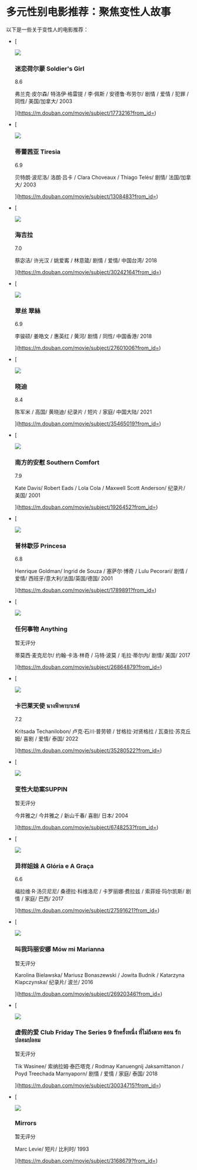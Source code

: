 # 多元性别电影推荐：聚焦变性人故事

以下是一些关于变性人的电影推荐：

-   [
    
    ![](https://img3.doubanio.com/view/photo/s_ratio_poster/public/p1312964157.webp)
    
    ### 迷恋荷尔蒙 Soldier's Girl
    
    8.6
    
    弗兰克·皮尔森/ 特洛伊·格雷提 / 李·佩斯 / 安德鲁·布劳尔/ 剧情 / 爱情 / 犯罪 / 同性/ 美国/加拿大/ 2003
    
    
    
    ](https://m.douban.com/movie/subject/1773216?from_id=)
-   [
    
    ![](https://img2.doubanio.com/view/photo/s_ratio_poster/public/p1221909151.webp)
    
    ### 蒂蕾茜亚 Tiresia
    
    6.9
    
    贝特朗·波尼洛/ 洛朗·吕卡 / Clara Choveaux / Thiago Telès/ 剧情/ 法国/加拿大/ 2003
    
    
    
    ](https://m.douban.com/movie/subject/1308483?from_id=)
-   [
    
    ![](https://img1.doubanio.com/view/photo/s_ratio_poster/public/p2524187708.webp)
    
    ### 海吉拉
    
    7.0
    
    蔡宓洁/ 许光汉 / 姚爱寗 / 林意箴/ 剧情 / 爱情/ 中国台湾/ 2018
    
    
    
    ](https://m.douban.com/movie/subject/30242164?from_id=)
-   [
    
    ![](https://img9.doubanio.com/view/photo/s_ratio_poster/public/p2540428736.webp)
    
    ### 翠丝 翠絲
    
    6.9
    
    李骏硕/ 姜皓文 / 惠英红 / 黄河/ 剧情 / 同性/ 中国香港/ 2018
    
    
    
    ](https://m.douban.com/movie/subject/27601006?from_id=)
-   [
    
    ![](https://img9.doubanio.com/view/photo/s_ratio_poster/public/p2660235996.webp)
    
    ### 晓迪
    
    8.4
    
    陈军米 / 高国/ 黄晓迪/ 纪录片 / 短片 / 家庭/ 中国大陆/ 2021
    
    
    
    ](https://m.douban.com/movie/subject/35465019?from_id=)
-   [
    
    ![](https://img1.doubanio.com/view/photo/s_ratio_poster/public/p2554242928.webp)
    
    ### 南方的安慰 Southern Comfort
    
    7.9
    
    Kate Davis/ Robert Eads / Lola Cola / Maxwell Scott Anderson/ 纪录片/ 美国/ 2001
    
    
    
    ](https://m.douban.com/movie/subject/1926452?from_id=)
-   [
    
    ![](https://img9.doubanio.com/view/photo/s_ratio_poster/public/p2628876245.webp)
    
    ### 普林歇莎 Princesa
    
    6.8
    
    Henrique Goldman/ Ingrid de Souza / 塞萨尔·博奇 / Lulu Pecorari/ 剧情 / 爱情/ 西班牙/意大利/法国/英国/德国/ 2001
    
    
    
    ](https://m.douban.com/movie/subject/1789891?from_id=)
-   [
    
    ![](https://img9.doubanio.com/view/photo/s_ratio_poster/public/p2910619574.webp)
    
    ### 任何事物 Anything
    
    暂无评分
    
    蒂莫西·麦克尼尔/ 约翰·卡洛·林奇 / 马特·波莫 / 毛拉·蒂尔内/ 剧情/ 美国/ 2017
    
    
    
    ](https://m.douban.com/movie/subject/26864879?from_id=)
-   [
    
    ![](https://img9.doubanio.com/view/photo/s_ratio_poster/public/p2869085286.webp)
    
    ### 卡巴莱天使 นางฟ้าคาบาเรต์
    
    7.2
    
    Kritsada Techanilobon/ 卢克·石川·普劳顿 / 甘格拉·对贤格拉 / 瓦查拉·苏克丘姆/ 喜剧 / 爱情/ 泰国/ 2022
    
    
    
    ](https://m.douban.com/movie/subject/35280522?from_id=)
-   [
    
    ![](https://img2.doubanio.com/cuphead/movie-static/pics/movie_default_large.png)
    
    ### 变性大劫案SUPPIN
    
    暂无评分
    
    今井雅之/ 今井雅之 / 新山千春/ 喜剧/ 日本/ 2004
    
    
    
    ](https://m.douban.com/movie/subject/6748253?from_id=)
-   [
    
    ![](https://img1.doubanio.com/view/photo/s_ratio_poster/public/p2506079340.webp)
    
    ### 异样姐妹 A Glória e A Graça
    
    6.6
    
    福拉维·R·汤贝尼尼/ 桑德拉·科维洛尼 / 卡罗丽娜·费拉兹 / 索菲娅·玛尔凯斯/ 剧情 / 家庭/ 巴西/ 2017
    
    
    
    ](https://m.douban.com/movie/subject/27591621?from_id=)
-   [
    
    ![](https://img1.doubanio.com/view/photo/s_ratio_poster/public/p2399750778.webp)
    
    ### 叫我玛丽安娜 Mów mi Marianna
    
    暂无评分
    
    Karolina Bielawska/ Mariusz Bonaszewski / Jowita Budnik / Katarzyna Klapczynska/ 纪录片/ 波兰/ 2016
    
    
    
    ](https://m.douban.com/movie/subject/26920346?from_id=)
-   [
    
    ![](https://img9.doubanio.com/view/photo/s_ratio_poster/public/p2578938584.webp)
    
    ### 虚假的爱 Club Friday The Series 9 รักครั้งหนึ่ง ที่ไม่ถึงตาย ตอน รักปลอมปลอม
    
    暂无评分
    
    Tik Wasinee/ 索纳拉姆·泰匹塔克 / Rodmay Kanuengnij Jaksamittanon / Poyd Treechada Marnyaporn/ 剧情 / 爱情 / 家庭/ 泰国/ 2018
    
    
    
    ](https://m.douban.com/movie/subject/30034715?from_id=)
-   [
    
    ![](https://img2.doubanio.com/cuphead/movie-static/pics/movie_default_large.png)
    
    ### Mirrors
    
    暂无评分
    
    Marc Levie/ 短片/ 比利时/ 1993
    
    
    
    ](https://m.douban.com/movie/subject/3168679?from_id=)
